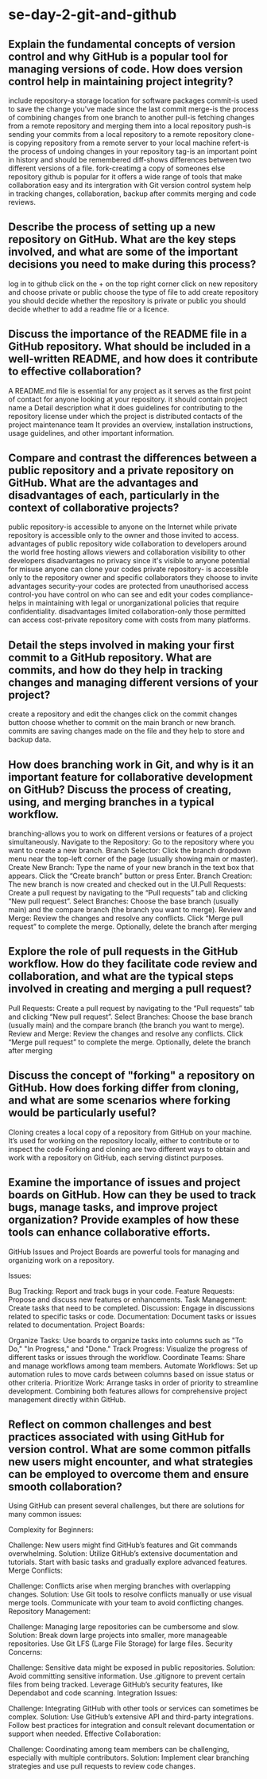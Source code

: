 # se-day-2-git-and-github
## Explain the fundamental concepts of version control and why GitHub is a popular tool for managing versions of code. How does version control help in maintaining project integrity?
include
repository-a storage location for software packages
commit-is used to save the change you've made since the last commit
merge-is the process of combining changes from one branch to another 
pull-is fetching changes from a remote repository and merging them into a local repository
push-is sending your commits from a local repository to a remote repository
clone-is copying repository from a remote server to your local machine
refert-is the process of undoing changes in your repository 
tag-is an important point in history and should be remembered 
diff-shows differences between two different versions of a file.
fork-creatimg a copy of someones else repository
github is popular for it offers a wide range of tools that make collaboration easy and its intergration with Git
version control system help in tracking changes, collaboration, backup after commits merging and code reviews.

## Describe the process of setting up a new repository on GitHub. What are the key steps involved, and what are some of the important decisions you need to make during this process?
log in to github
click on the + on the top right corner
click on new repository and choose private or public
choose the type of file to add 
create repository 
you should decide whether the repository is private or public
you should decide whether to add a readme file or a licence.

## Discuss the importance of the README file in a GitHub repository. What should be included in a well-written README, and how does it contribute to effective collaboration?
A README.md file is essential for any project as it serves as the first point of contact for anyone looking at your repository.
it should contain project name
a Detail description what it does
guidelines for contributing to the repository 
license under which the project is distributed
contacts of the project maintenance team
It provides an overview, installation instructions, usage guidelines, and other important information.

## Compare and contrast the differences between a public repository and a private repository on GitHub. What are the advantages and disadvantages of each, particularly in the context of collaborative projects?
public repository-is accessible to anyone on the Internet while private repository is accessible only to the owner and those invited to access.
advantages of public repository 
wide collaboration to developers around the world
free hosting allows viewers and collaboration 
visibility to other developers
disadvantages 
no privacy since it's visible to anyone 
potential for misuse anyone can clone your codes
private repository- is accessible only to the repository owner and specific collaborators they choose to invite
advantages 
security-your codes are protected from unauthorised access
control-you have control on who can see and edit your codes
compliance-helps in maintaining with legal or unorganizational policies that require
confidentiality.
disadvantages 
limited collaboration-only those permitted can access
cost-private repository come with costs from many platforms.

## Detail the steps involved in making your first commit to a GitHub repository. What are commits, and how do they help in tracking changes and managing different versions of your project?
create a repository and edit the changes
click on the commit changes button
choose whether to commit on the main branch or new branch.
commits are saving changes made on the file and they help to store and backup data.
## How does branching work in Git, and why is it an important feature for collaborative development on GitHub? Discuss the process of creating, using, and merging branches in a typical workflow.
branching-allows you to work on different versions or features of a project simultaneously. 
Navigate to the Repository: Go to the repository where you want to create a new branch.
Branch Selector: Click the branch dropdown menu near the top-left corner of the page (usually showing main or master).
Create New Branch:
Type the name of your new branch in the text box that appears.
Click the “Create branch” button or press Enter.
Branch Creation: The new branch is now created and checked out in the UI.Pull Requests: Create a pull request by navigating to the “Pull requests” tab and clicking “New pull request”.
Select Branches: Choose the base branch (usually main) and the compare branch (the branch you want to merge).
Review and Merge:
Review the changes and resolve any conflicts.
Click “Merge pull request” to complete the merge.
Optionally, delete the branch after merging
## Explore the role of pull requests in the GitHub workflow. How do they facilitate code review and collaboration, and what are the typical steps involved in creating and merging a pull request?
Pull Requests: Create a pull request by navigating to the “Pull requests” tab and clicking “New pull request”.
Select Branches: Choose the base branch (usually main) and the compare branch (the branch you want to merge).
Review and Merge:
Review the changes and resolve any conflicts.
Click “Merge pull request” to complete the merge.
Optionally, delete the branch after merging
## Discuss the concept of "forking" a repository on GitHub. How does forking differ from cloning, and what are some scenarios where forking would be particularly useful?
Cloning creates a local copy of a repository from GitHub on your machine. It’s used for working on the repository locally, either to contribute or to inspect the code
Forking and cloning are two different ways to obtain and work with a repository on GitHub, each serving distinct purposes. 
## Examine the importance of issues and project boards on GitHub. How can they be used to track bugs, manage tasks, and improve project organization? Provide examples of how these tools can enhance collaborative efforts.
GitHub Issues and Project Boards are powerful tools for managing and organizing work on a repository.

Issues:

Bug Tracking: Report and track bugs in your code.
Feature Requests: Propose and discuss new features or enhancements.
Task Management: Create tasks that need to be completed.
Discussion: Engage in discussions related to specific tasks or code.
Documentation: Document tasks or issues related to documentation.
Project Boards:

Organize Tasks: Use boards to organize tasks into columns such as "To Do," "In Progress," and "Done."
Track Progress: Visualize the progress of different tasks or issues through the workflow.
Coordinate Teams: Share and manage workflows among team members.
Automate Workflows: Set up automation rules to move cards between columns based on issue status or other criteria.
Prioritize Work: Arrange tasks in order of priority to streamline development.
Combining both features allows for comprehensive project management directly within GitHub.
## Reflect on common challenges and best practices associated with using GitHub for version control. What are some common pitfalls new users might encounter, and what strategies can be employed to overcome them and ensure smooth collaboration?
Using GitHub can present several challenges, but there are solutions for many common issues:

Complexity for Beginners:

Challenge: New users might find GitHub’s features and Git commands overwhelming.
Solution: Utilize GitHub’s extensive documentation and tutorials. Start with basic tasks and gradually explore advanced features.
Merge Conflicts:

Challenge: Conflicts arise when merging branches with overlapping changes.
Solution: Use Git tools to resolve conflicts manually or use visual merge tools. Communicate with your team to avoid conflicting changes.
Repository Management:

Challenge: Managing large repositories can be cumbersome and slow.
Solution: Break down large projects into smaller, more manageable repositories. Use Git LFS (Large File Storage) for large files.
Security Concerns:

Challenge: Sensitive data might be exposed in public repositories.
Solution: Avoid committing sensitive information. Use .gitignore to prevent certain files from being tracked. Leverage GitHub’s security features, like Dependabot and code scanning.
Integration Issues:

Challenge: Integrating GitHub with other tools or services can sometimes be complex.
Solution: Use GitHub’s extensive API and third-party integrations. Follow best practices for integration and consult relevant documentation or support when needed.
Effective Collaboration:

Challenge: Coordinating among team members can be challenging, especially with multiple contributors.
Solution: Implement clear branching strategies and use pull requests to review code changes.
